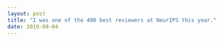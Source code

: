 ```yaml
---
layout: post
title: "I was one of the 400 best reviewers at NeurIPS this year."
date: 2019-09-04
---
```



